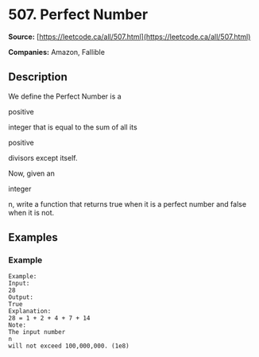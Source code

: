 # 507. Perfect Number

**Source:** [https://leetcode.ca/all/507.html](https://leetcode.ca/all/507.html)

**Companies:** Amazon, Fallible

## Description

We define the Perfect Number is a

positive

integer that is equal to the sum of all its

positive

divisors except itself.

Now, given an

integer

n, write a function that returns true when it is a perfect number
    and false when it is not.

## Examples

### Example

```
Example:
Input:
28
Output:
True
Explanation:
28 = 1 + 2 + 4 + 7 + 14
Note:
The input number
n
will not exceed 100,000,000. (1e8)
```

